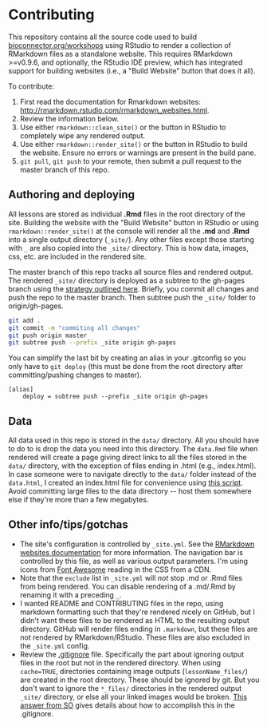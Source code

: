 # Contributing

This repository contains all the source code used to build [bioconnector.org/workshops](http://bioconnector.org/workshops) using RStudio to render a collection of RMarkdown files as a standalone website. This requires RMarkdown >=v0.9.6, and optionally, the RStudio IDE preview, which has integrated support for building websites (i.e., a "Build Website" button that does it all).

To contribute:

1. First read the documentation for Rmarkdown websites: <http://rmarkdown.rstudio.com/rmarkdown_websites.html>.
1. Review the information below.
1. Use either `rmarkdown::clean_site()` or the button in RStudio to completely wipe any rendered output.
1. Use either ``rmarkdown::render_site()`` or the button in RStudio to build the website. Ensure no errors or warnings are present in the build pane.
1. `git pull`, `git push` to your remote, then submit a pull request to the master branch of this repo.


## Authoring and deploying

All lessons are stored as individual **.Rmd** files in the root directory of the site. Building the website with the "Build Website" button in RStudio or using `rmarkdown::render_site()` at the console will render all the **.md** and **.Rmd** into a single output directory (`_site/`). Any other files except those starting with `_` are also copied into the `_site/` directory. This is how data, images, css, etc. are included in the rendered site.

The master branch of this repo tracks all source files and rendered output. The rendered `_site/` directory is deployed as a subtree to the gh-pages branch using the [strategy outlined here](https://gist.github.com/cobyism/4730490). Briefly, you commit all changes and push the repo to the master branch. Then subtree push the `_site/` folder to origin/gh-pages.

```bash
git add .
git commit -m "commiting all changes"
git push origin master
git subtree push --prefix _site origin gh-pages
```

You can simplify the last bit by creating an alias in your .gitconfig so you only have to `git deploy` (this must be done from the root directory after committing/pushing changes to master).

```
[alias]
    deploy = subtree push --prefix _site origin gh-pages
```

## Data

All data used in this repo is stored in the `data/` directory. All you should have to do to is drop the data you need into this directory. The `data.Rmd` file when rendered will create a page giving direct links to all the files stored in the `data/` directory, with the exception of files ending in .html (e.g., index.html). In case someone were to navigate directly to the `data/` folder instead of the `data.html`, I created an index.html file for convenience using [this script](https://github.com/stephenturner/devnotes/blob/master/scripts/makeindex.sh). Avoid committing large files to the data directory -- host them somewhere else if they're more than a few megabytes.

## Other info/tips/gotchas

- The site's configuration is controlled by `_site.yml`. See the [RMarkdown websites documentation](http://rmarkdown.rstudio.com/rmarkdown_websites.html) for more information. The navigation bar is controlled by this file, as well as various output parameters. I'm using icons from [Font Awesome](http://fontawesome.io/) reading in the CSS from a CDN.
- Note that the `exclude` list in `_site.yml` will _not_ stop .md or .Rmd files from being rendered. You can disable rendering of a .md/.Rmd by renaming it with a preceding `_`.
- I wanted README and CONTRIBUTING files in the repo, using markdown formatting such that they're rendered nicely on GitHub, but I didn't want these files to be rendered as HTML to the resulting output directory. GitHub will render files ending in `.markdown`, but these files are not rendered by RMarkdown/RStudio. These files are also excluded in the `_site.yml` config.
- Review the [.gitignore](.gitignore) file. Specifically the part about ignoring output files in the root but not in the rendered directory. When using `cache=TRUE`, directories containing image outputs (`lessonName_files/`) are created in the root directory. These should be ignored by git. But you don't want to ignore the `*_files/` directories in the rendered output `_site/` directory, or else all your linked images would be broken. [This answer from SO](http://stackoverflow.com/questions/5533050/gitignore-exclude-folder-but-include-specific-subfolder) gives details about how to accomplish this in the .gitignore.

